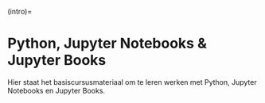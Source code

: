 (intro)=
# Python, Jupyter Notebooks & Jupyter Books

Hier staat het basiscursusmateriaal om te leren werken met Python, Jupyter Notebooks en Jupyter Books.